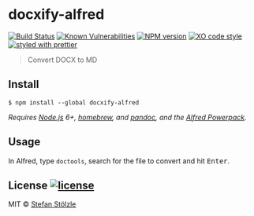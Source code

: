 # docxify-alfred
[![Build Status](https://travis-ci.org/stoe/docxify-alfred.svg?branch=master)](https://travis-ci.org/stoe/docxify-alfred) [![Known Vulnerabilities](https://snyk.io/test/github/stoe/docxify-alfred/badge.svg)](https://snyk.io/test/github/stoe/docxify-alfred) [![NPM version](https://img.shields.io/npm/v/docxify-alfred.svg)](https://www.npmjs.com/package/docxify-alfred) [![XO code style](https://img.shields.io/badge/code_style-XO-5ed9c7.svg)](https://github.com/sindresorhus/xo) [![styled with prettier](https://img.shields.io/badge/styled_with-prettier-ff69b4.svg)](https://github.com/prettier/prettier)

> Convert DOCX to MD


## Install

```
$ npm install --global docxify-alfred
```

*Requires [Node.js](https://nodejs.org) 6+, [homebrew](https://brew.sh/), and [pandoc](https://github.com/jgm/pandoc), and the [Alfred Powerpack](https://www.alfredapp.com/powerpack/).*


## Usage

In Alfred, type `doctools`, search for the file to convert and hit <kbd>Enter</kbd>.


## License [![license](https://img.shields.io/github/license/stoe/docxify-alfred.svg)](https://github.com/stoe/docxify-alfred/blob/master/license)
MIT © [Stefan Stölzle](https://github.com/stoe)
